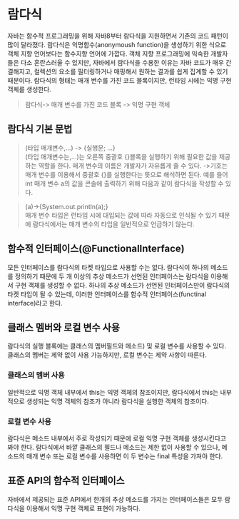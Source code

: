 # 람다식
자바는 함수적 프로그래밍을 위해 자바8부터 람다식을 지원하면서 기존의 코드 패턴이 많이 달라졌다. 람다식은 익명함수(anonymoush function)을 생성하기 위한 식으로 객체 지향 언어보다는 함수지향 언어에 가깝다.
객체 지향 프로그래밍에 익숙한 개발자들은 다소 혼란스러울 수 있지만, 자바에서 람다식을 수용한 이유는 자바 코드가 매우 간결해지고, 컬렉션의 요소를 필터링하거나 매핑해서 원하는 결과를 쉽게 집계할 수 있기 때문이다.
람다식의 형태는 매개 변수를 가진 코드 블록이지만, 런타임 시에는 익명 구현 객체를 생성한다.
> 람다식-> 매개 변수를 가진 코드 블록 -> 익명 구현 객체

## 람다식 기본 문법
> (타입 매개변수,...) -> {실행문; ...}  
(타입 매개변수는,...)는  오른쪽 중괄호 {}블록을 실행하기 위해 필요한 값을 제공하는 역할을 한다. 매개 변수의 이름은 개발자가 자유롭게 줄 수 있다. ->기호는 매개 변수를 이용해서 중괄호 {}를 실행한다는 뜻으로 해석하면 된다.
예를 들어 int 매개 변수 a의 값을 콘솔에 출력하기 위해 다음과 같이 람다식을 작성할 수 있다.

> (a)->{System.out.println(a);}  
매개 변수 타입은 런타임 시에 대입되는 값에 따라 자동으로 인식될 수 있기 때문에 람다식에서는 매개 변수의 타입을 일반적으로 언급하기 않는다.

## 함수적 인터페이스(@FunctionalInterface)
모든 인터페이스를 람다식의 타켓 타입으로 사용할 수는 없다. 람다식이 하나의 메소드를 정의하기 때문에 두 개 이상의 추상 메소드가 선언된 인터페이스는 람다식을 이용해서 구현 객체를 생성할 수 없다. 하나의 추상 메소드가 선언된 인터페이스만이
람다식의 타켓 타입이 될 수 있는데, 이러한 인터페이스를 함수적 인터페이스(functinal interface)라고 한다.

## 클래스 멤버와 로컬 변수 사용
람다식의 실행 블록에는 클래스의 멤버필드와 메소드) 및 로컬 변수를 사용할 수 있다. 클래스의 멤버는 제약 없이 사용 가능하지만, 로컬 변수는 제약 사항이 따른다.

### 클래스의 멤버 사용
일반적으로 익명 객체 내부에서 this는 익명 객체의 참조이지만, 람다식에서 this는 내부적으로 생성되는 익명 객체의 참조가 아니라 람다식을 실행한 객체의 참조이다.

### 로컬 변수 사용
람다식은 메소드 내부에서 주로 작성되기 때문에 로컬 익명 구현 객체를 생성시킨다고 봐야 한다. 람다식에서 바깥 클래스의 필드나 메소드는 제한 없이 사용할 수 있으나, 메소드의 매개 변수 또는 로컬 변수를 사용하면 이 두 변수는 final 특성을 가져야 한다.

## 표준 API의 함수적 인터페이스
자바에서 제공되는 표준 API에서 한개의 추상 메소드를 가지는 인터페이스들은 모두 람다식을 이용해서 익명 구현 객체로 표현이 가능하다.  
